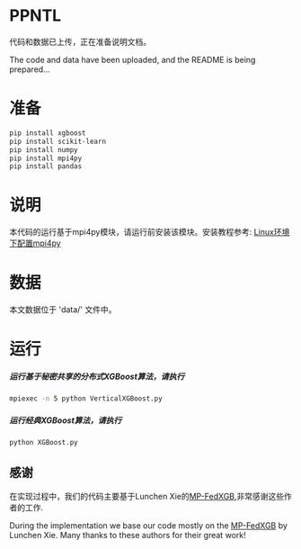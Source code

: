 # PPNTL

代码和数据已上传，正在准备说明文档。

The code and data have been uploaded, and the README is being prepared...

# 准备
```bash
pip install xgboost
pip install scikit-learn
pip install numpy
pip install mpi4py
pip install pandas
```

# 说明
本代码的运行基于mpi4py模块，请运行前安装该模块。安装教程参考: [Linux环境下配置mpi4py
](https://blog.csdn.net/monster7777777/article/details/124001248)

# 数据
本文数据位于 'data/' 文件中。

# 运行

##### 运行基于秘密共享的分布式XGBoost算法，请执行
```bash
mpiexec -n 5 python VerticalXGBoost.py

```

##### 运行经典XGBoost算法，请执行
```bash
python XGBoost.py

```

## 感谢
在实现过程中，我们的代码主要基于Lunchen Xie的[MP-FedXGB](https://github.com/HikariX/MP-FedXGB),非常感谢这些作者的工作.

During the implementation we base our code mostly on the [MP-FedXGB](https://github.com/HikariX/MP-FedXGB) by Lunchen Xie. Many thanks to these authors for their great work!
